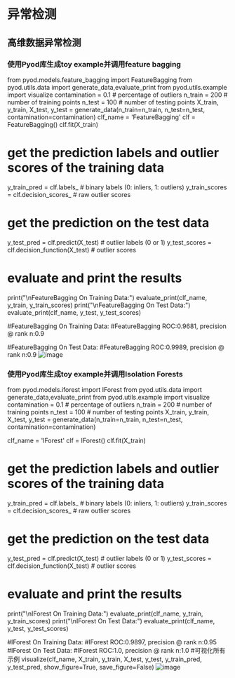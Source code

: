 # 异常检测
## 高维数据异常检测

### 使用Pyod库生成toy example并调用feature bagging
from pyod.models.feature_bagging import FeatureBagging
from pyod.utils.data import generate_data,evaluate_print
from pyod.utils.example import visualize
contamination = 0.1  # percentage of outliers
n_train = 200  # number of training points
n_test = 100  # number of testing points
X_train, y_train, X_test, y_test = generate_data(n_train=n_train, n_test=n_test, contamination=contamination)
clf_name = 'FeatureBagging'
clf = FeatureBagging()
clf.fit(X_train)
# get the prediction labels and outlier scores of the training data
y_train_pred = clf.labels_  # binary labels (0: inliers, 1: outliers)
y_train_scores = clf.decision_scores_  # raw outlier scores
# get the prediction on the test data
y_test_pred = clf.predict(X_test)  # outlier labels (0 or 1)
y_test_scores = clf.decision_function(X_test)  # outlier scores
# evaluate and print the results
print("\nFeatureBagging On Training Data:")
evaluate_print(clf_name, y_train, y_train_scores)
print("\nFeatureBagging On Test Data:")
evaluate_print(clf_name, y_test, y_test_scores)

#FeatureBagging On Training Data:
#FeatureBagging ROC:0.9681, precision @ rank n:0.9

#FeatureBagging On Test Data:
#FeatureBagging ROC:0.9989, precision @ rank n:0.9
![image](https://user-images.githubusercontent.com/33819026/119264150-80ba6880-bc14-11eb-8574-9337bcb2a6d4.png)

### 使用Pyod库生成toy example并调用Isolation Forests

from pyod.models.iforest import IForest
from pyod.utils.data import generate_data,evaluate_print
from pyod.utils.example import visualize
contamination = 0.1  # percentage of outliers
n_train = 200  # number of training points
n_test = 100  # number of testing points
X_train, y_train, X_test, y_test = generate_data(n_train=n_train, n_test=n_test, contamination=contamination)

clf_name = 'IForest'
clf = IForest()
clf.fit(X_train)

# get the prediction labels and outlier scores of the training data
y_train_pred = clf.labels_  # binary labels (0: inliers, 1: outliers)
y_train_scores = clf.decision_scores_  # raw outlier scores
 
# get the prediction on the test data
y_test_pred = clf.predict(X_test)  # outlier labels (0 or 1)
y_test_scores = clf.decision_function(X_test)  # outlier scores

# evaluate and print the results
print("\nIForest On Training Data:")
evaluate_print(clf_name, y_train, y_train_scores)
print("\nIForest On Test Data:")
evaluate_print(clf_name, y_test, y_test_scores)

#IForest On Training Data:
#IForest ROC:0.9897, precision @ rank n:0.95
#IForest On Test Data:
#IForest ROC:1.0, precision @ rank n:1.0
#可视化所有示例
visualize(clf_name, X_train, y_train, X_test, y_test, y_train_pred,
          y_test_pred, show_figure=True, save_figure=False)
![image](https://user-images.githubusercontent.com/33819026/119264169-9891ec80-bc14-11eb-81e5-e52f1cc3ed00.png)
